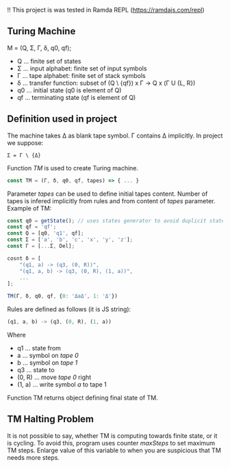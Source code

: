 !! This project is was tested in Ramda REPL (https://ramdajs.com/repl)

Turing Machine
----

M = (Q, Σ, Γ, δ, q0, qf);

* Q ... finite set of states
* Σ ... input alphabet: finite set of input symbols
* Γ ... tape alphabet: finite set of stack symbols
* δ ... transfer function: subset of (Q \ {qf}) x Γ &rarr; Q x (Γ U {L, R})
* q0 ... initial state (q0 is element of Q)
* qf ... terminating state (qf is element of Q)

Definition used in project
----

The machine takes Δ as blank tape symbol. Γ contains Δ implicitly. In project we suppose:

```
Σ = Γ \ {Δ}
```

Function *TM* is used to create Turing machine.

```javascript
const TM = (Γ, δ, q0, qf, tapes) => { ... }
```

Parameter *tapes* can be used to define initial tapes content. Number of tapes is infered implicitly from rules and from content of *tapes* parameter. Example of TM:

```javascript
const q0 = getState(); // uses states generator to avoid duplicit states
const qf = 'qf';
const Q = [q0, 'q1', qf];
const Σ = ['a', 'b', 'c', 'x', 'y', 'z'];
const Γ = [...Σ, Del];

cosnt δ = [
	"(q1, a) -> (q3, (0, R))",
	"(q1, a, b) -> (q3, (0, R), (1, a))",
	...
];

TM(Γ, δ, q0, qf, {0: 'ΔaΔ', 1: 'Δ'})
```

Rules are defined as follows (it is JS string):

```javascript
(q1, a, b) -> (q3, (0, R), (1, a))
```

Where

* q1 ... state from
* a ... symbol on *tape 0*
* b ... symbol on *tape 1*
* q3 ... state to
* (0, R) ... move *tape 0* right
* (1, a) ... write symbol *a* to tape 1

Function TM returns object defining final state of TM.

TM Halting Problem
----
It is not possible to say, whether TM is computing towards finite state, or it is cycling. To avoid this, program uses counter *maxSteps* to set maximum TM steps. Enlarge value of this variable to when you are suspicious that  TM needs more steps.